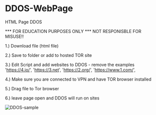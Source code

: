 # DDOS-WebPage
HTML Page DDOS 

*** FOR EDUCATION PURPOSES ONLY *** NOT RESPONISBLE FOR MISUSE!!

1.) Download file  (html file)

2.) Save to folder or add to hosted TOR site

3.) Edit Script and add websites to DDOS - remove the examples 
  'https://4.io/',
  'https://3.net',
  'https://2.org/',
  'https://www.1.com/',
  
  4.) Make sure you are connected to VPN and have TOR browser installed
  
  5.) Drag file to Tor browser 
  
  6.) leave page open and DDOS will run on sites
  
	
![DDOS-sample](https://user-images.githubusercontent.com/46620390/158326802-ebafc133-d7ed-4a20-83b8-7cca8d480aa2.png)
